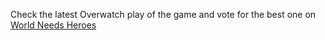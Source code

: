 Check the latest Overwatch play of the game and vote for the best one on [World Needs Heroes](https://worldneedsheroes.com)

